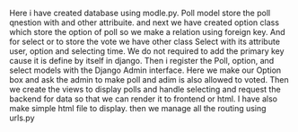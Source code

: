 Here i have created database using modle.py. Poll model store the poll qnestion with and other attribuite. and next we have created option class which store the option of poll so we make a relation using foreign key. And for select or to store the vote we have other class Select with its attribute user, option and selecting time. We do not required to add the primary key cause it is define by itself in django. 
Then i register the Poll, option, and select models with the Django Admin interface. Here we make our Option box and ask the admin to make  poll and adim is also allowed to voted.
Then we create the views to display polls and handle selecting and request the backend for data so that we can render it to frontend or html. 
I have also make simple html file to display.
then we manage all the routing using urls.py
